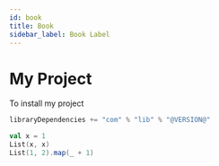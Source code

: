 ```yaml
---
id: book
title: Book
sidebar_label: Book Label
---
```


# My Project

To install my project
```scala
libraryDependencies += "com" % "lib" % "@VERSION@"
```

```scala mdoc
val x = 1
List(x, x)
List(1, 2).map(_ + 1)
```
